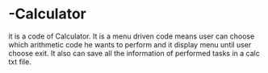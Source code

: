 # -Calculator
it is a code of Calculator. It is a menu driven code means user can choose which arithmetic code he wants to perform and it display menu until user choose exit. It also can save all the information of performed tasks in a calc txt  file. 
